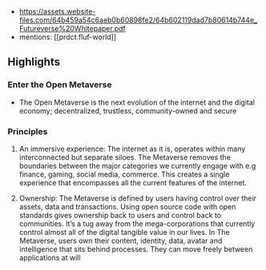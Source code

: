
- https://assets.website-files.com/64b459a54c6aeb0b60898fe2/64b602119dad7b80614b744e_Futureverse%20Whitepaper.pdf
- mentions: [[prdct.fluf-world]]

## Highlights


### Enter the Open Metaverse

- The Open Metaverse is the next evolution
of the internet and the digital economy;
decentralized, trustless, community-owned
and secure

### Principles

1. An immersive experience: The internet as
it is, operates within many interconnected
but separate siloes. The Metaverse
removes the boundaries between the
major categories we currently engage
with e.g finance, gaming, social media,
commerce. This creates a single
experience that encompasses all the
current features of the internet.

2. Ownership: The Metaverse is defined
by users having control over their assets,
data and transactions. Using open
source code with open standards gives
ownership back to users and control back
to communities. It’s a tug away from
the mega-corporations that currently
control almost all of the digital tangible
value in our lives. In The Metaverse,
users own their content, identity, data,
avatar and intelligence that sits behind
processes. They can move freely between
applications at will